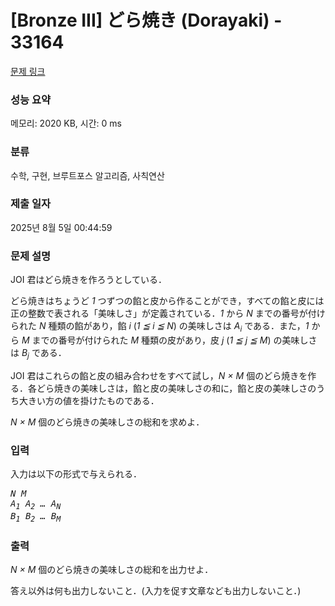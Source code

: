 # [Bronze III] どら焼き (Dorayaki) - 33164 

[문제 링크](https://www.acmicpc.net/problem/33164) 

### 성능 요약

메모리: 2020 KB, 시간: 0 ms

### 분류

수학, 구현, 브루트포스 알고리즘, 사칙연산

### 제출 일자

2025년 8월 5일 00:44:59

### 문제 설명

<p>JOI 君はどら焼きを作ろうとしている．</p>

<p>どら焼きはちょうど <var>1</var> つずつの餡と皮から作ることができ，すべての餡と皮には正の整数で表される「美味しさ」が定義されている．<var>1</var> から <var>N</var> までの番号が付けられた <var>N</var> 種類の餡があり，餡 <var>i</var> (<var>1 ≦ i ≦ N</var>) の美味しさは <var>A<sub>i</sub></var> である．また，<var>1</var> から <var>M</var> までの番号が付けられた <var>M</var> 種類の皮があり，皮 <var>j</var> (<var>1 ≦ j ≦ M</var>) の美味しさは <var>B<sub>j</sub></var> である．</p>

<p>JOI 君はこれらの餡と皮の組み合わせをすべて試し，<var>N × M</var> 個のどら焼きを作る．各どら焼きの美味しさは，餡と皮の美味しさの和に，餡と皮の美味しさのうち大きい方の値を掛けたものである．</p>

<p><var>N × M</var> 個のどら焼きの美味しさの総和を求めよ．</p>

### 입력 

 <p>入力は以下の形式で与えられる．</p>

<pre><var>N</var> <var>M</var>
<var>A<sub>1</sub></var> <var>A<sub>2</sub></var> <var>…</var> <var>A<sub>N</sub></var>
<var>B<sub>1</sub></var> <var>B<sub>2</sub></var> <var>…</var> <var>B<sub>M</sub></var></pre>

### 출력 

 <p><var>N × M</var> 個のどら焼きの美味しさの総和を出力せよ．</p>

<p>答え以外は何も出力しないこと．(入力を促す文章なども出力しないこと．)</p>

